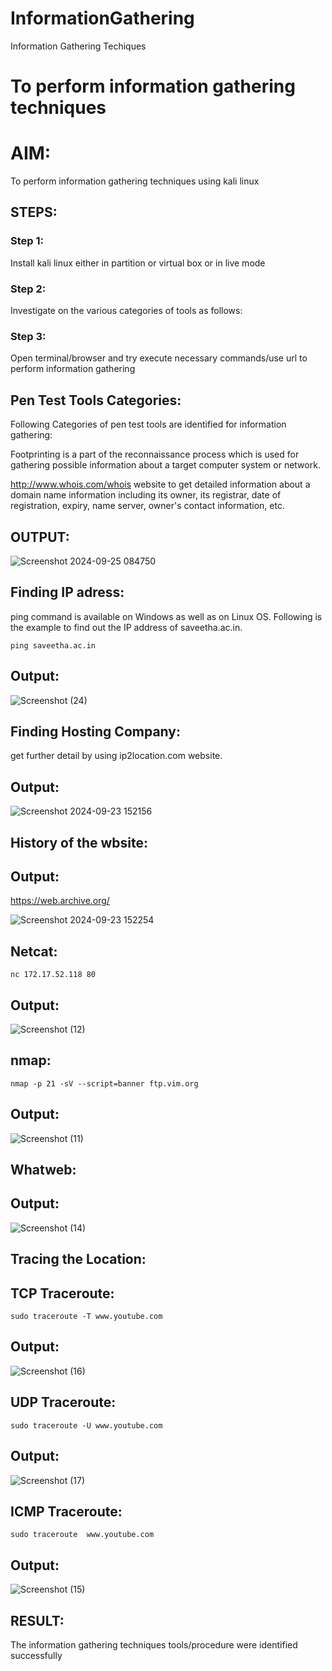 # InformationGathering
Information Gathering Techiques

# To perform information gathering techniques

# AIM:

To perform information gathering techniques using kali linux 

## STEPS:

### Step 1:

Install kali linux either in partition or virtual box or in live mode

### Step 2:

Investigate on the various categories of tools as follows:

### Step 3:
Open terminal/browser and try execute necessary commands/use url to perform information gathering
## Pen Test Tools Categories:
Following Categories of pen test tools are identified for information gathering:

Footprinting is a part of the reconnaissance process which is used for gathering possible information about a target computer system or network.

http://www.whois.com/whois website to get detailed information about a domain name information including its owner, its registrar, date of registration, expiry, name server, owner's contact information, etc.


## OUTPUT:
![Screenshot 2024-09-25 084750](https://github.com/user-attachments/assets/467531ad-15f3-41d5-ad2f-e854867e657c)

## Finding IP adress:
ping command is available on Windows as well as on Linux OS. Following is the example to find out the IP address of saveetha.ac.in.
```
ping saveetha.ac.in
```
## Output:

![Screenshot (24)](https://github.com/user-attachments/assets/2dbb6ccd-5766-4181-bff0-aadd28e83a86)


## Finding Hosting Company:
get further detail by using ip2location.com website.

## Output:
![Screenshot 2024-09-23 152156](https://github.com/user-attachments/assets/eed68598-9032-4b5b-a82b-d3da1d4452b4)

## History of the wbsite:
## Output:
https://web.archive.org/

![Screenshot 2024-09-23 152254](https://github.com/user-attachments/assets/b03729ca-85d4-4f69-bee8-d4180461184f)


## Netcat:
```
nc 172.17.52.118 80
```
## Output:
![Screenshot (12)](https://github.com/user-attachments/assets/945b291e-cdb7-44ac-b332-a5f8977fb8b2)

## nmap:
```
nmap -p 21 -sV --script=banner ftp.vim.org
```
## Output:
![Screenshot (11)](https://github.com/user-attachments/assets/efada7ba-aca5-46ae-bdc2-896804116dbe)

## Whatweb:

## Output:
![Screenshot (14)](https://github.com/user-attachments/assets/29ff1497-7aa4-47d2-823f-36e92a718157)


## Tracing the Location:
## TCP Traceroute:
```
sudo traceroute -T www.youtube.com
```
## Output:
![Screenshot (16)](https://github.com/user-attachments/assets/65ca1b44-362f-4a24-8dae-064710c677eb)

## UDP Traceroute:
```
sudo traceroute -U www.youtube.com
```
## Output:
![Screenshot (17)](https://github.com/user-attachments/assets/8f8be086-abc0-4747-b8ee-1dc891b607fe)

## ICMP Traceroute:
```
sudo traceroute  www.youtube.com
```
## Output:

![Screenshot (15)](https://github.com/user-attachments/assets/cede92d1-76f8-4825-8204-9cca3fb2e0c4)





## RESULT:
The information gathering techniques tools/procedure were  identified successfully
